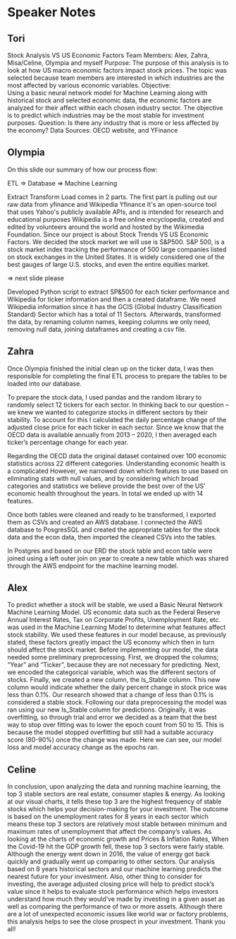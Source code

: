 # Speaker Notes
## Tori
Stock Analysis VS US Economic Factors
Team Members: Alex, Zahra, Misa/Celine, Olympia and myself
Purpose:
The purpose of this analysis is to look at how US macro economic factors impact stock prices.  The topic was selected because team members are interested in which industries are the most affected by various economic variables.
Objective:  
Using a basic neural network model for Machine Learning along with historical stock and selected economic data, the economic factors are analyzed for their affect within each chosen industry sector.  The objective is to predict which industries may be the most stable for investment purposes. 
Question: Is there any industry that is more or less affected by the economy?
Data Sources: OECD website, and YFinance

## Olympia
On this slide our summary of how our process flow:

ETL  => Database =>  Machine Learning

Extract Transform Load comes in 2 parts. The first part is pulling out our raw data from yfinance and Wikipedia
Yfinance It's an open-source tool that uses Yahoo's publicly available APIs, and is intended for research and educational purposes
Wikipedia is a free online encyclopedia, created and edited by volunteers around the world and hosted by the Wikimedia Foundation.
Since our project is about Stock Trends VS US Economic Factors.
We decided the stock market we will use is S&P500.
S&P 500, is a stock market index tracking the performance of 500 large companies listed on stock exchanges in the United States. It is widely considered one of the best gauges of large U.S. stocks, and even the entire equities market.

=>  next slide please

Developed Python script to extract SP&500 for each ticker performance and Wikipedia for ticker information and then a created dataframe. We need Wikipedia information since it has the GCIS (Global Industry Classification Standard) Sector which has a total of 11 Sectors. 
Afterwards,  transformed the data, by renaming column names, keeping columns we only need, removing null data, joining dataframes and creating a csv file.

## Zahra
Once Olympia finished the initial clean up on the ticker data, I was then responsible for completing the final ETL process to prepare the tables to be loaded into our database. 
 
To prepare the stock data, I used pandas and the random library to randomly select 12 tickers for each sector.  In thinking back to our question – we knew we wanted to categorize stocks in different sectors by their stability. To account for this I calculated the daily percentage change of the adjusted close price for each ticker in each sector. Since we know that the OECD data is available annually from 2013 – 2020, I then averaged each ticker’s percentage change for each year.
 
Regarding the OECD data  the original dataset contained over 100 economic statistics across 22 different categories. Understanding economic health is a complicated  However,  we narrowed down which features to use based on eliminating stats with null values, and by considering which broad categories and statistics we believe provide the best over of the US’ economic health throughout the years. In total we ended up with 14 features.
 
Once both tables were cleaned and ready to be transformed, I exported them as CSVs and created an AWS database. I connected the AWS database to PosgresSQL and created the appropriate tables for the stock data and the econ data, then imported the cleaned CSVs into the tables.
 
In Postgres and based on our ERD the stock table and econ table were joined using a left outer join on year to create a new table which was shared through the AWS endpoint for the machine learning model. 

## Alex
To predict whether a stock will be stable, we used a Basic Neural Network Machine Learning Model. US economic data such as the Federal Reserve Annual Interest Rates, Tax on Corporate Profits, Unemployment Rate, etc. was used in the Machine Learning Model to determine what features affect stock stability. We used these features in our model because, as previously stated, these factors greatly impact the US economy which then in turn should affect the stock market. 
Before implementing our model, the data needed some preliminary preprocessing. First, we dropped the columns; “Year” and “Ticker”, because they are not necessary for predicting. Next, we encoded the categorical variable, which was the different sectors of stocks. Finally, we created a new column, the Is_Stable column.  This new column would indicate whether the daily percent change in stock price was less than 0.1%. Our research showed that a change of less than 0.1% is considered a stable stock. 
Following our data preprocessing the model was ran using our new Is_Stable column for predictions. Originally, it was overfitting, so through trial and error we decided as a team that the best way to stop over fitting was to lower the epoch count from 50 to 15. This is because the model stopped overfitting but still had a suitable accuracy score (80-90%) once the change was made.
Here we can see, our model loss and model accuracy change as the epochs ran.  

## Celine
In conclusion, upon analyzing the data and running machine learning, the top 3 stable sectors are real estate, consumer staples & energy. As looking at our visual charts, it tells these top 3 are the highest frequency of stable stocks which helps your decision-making for your investment. The outcome is based on the unemployment rates for 8 years in each sector which means these top 3 sectors are relatively most stable between minimum and maximum rates of unemployment that affect the company’s values. As looking at the charts of economic growth and Prices & Inflation Rates,
When the Covid-19 hit the GDP growth fell, these top 3 sectors were fairly stable. Although the energy went down in 2016, the value of energy got back quickly and gradually went up comparing to other sectors. Our analysis based on 8 years historical sectors and our machine learning predicts the nearest future for your investment. Also, other thing to consider for investing, the average adjusted closing price will help to predict stock’s value since it helps to evaluate stock performance which helps investors understand how much they would’ve made by investing in a given asset as well as comparing the performance of two or more assets. Although there are a lot of unexpected economic issues like world war or factory problems, this analysis helps to see the close prospect in your investment. Thank you all!
